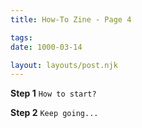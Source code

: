 ```yaml
---
title: How-To Zine - Page 4

tags:
date: 1000-03-14

layout: layouts/post.njk
---
```


**Step 1**
`How to start?`

**Step 2**
`Keep going...`

